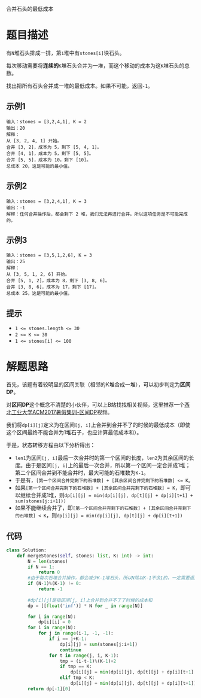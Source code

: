 合并石头的最低成本

# 题目描述

有`N`堆石头排成一排，第`i`堆中有`stones[i]`块石头。

每次移动需要将**连续的**`K`堆石头合并为一堆，而这个移动的成本为这`K`堆石头的总数。

找出把所有石头合并成一堆的最低成本。如果不可能，返回`-1`。

## 示例1

```
输入：stones = [3,2,4,1], K = 2
输出：20
解释：
从 [3, 2, 4, 1] 开始。
合并 [3, 2]，成本为 5，剩下 [5, 4, 1]。
合并 [4, 1]，成本为 5，剩下 [5, 5]。
合并 [5, 5]，成本为 10，剩下 [10]。
总成本 20，这是可能的最小值。
```

## 示例2

```
输入：stones = [3,2,4,1], K = 3
输出：-1
解释：任何合并操作后，都会剩下 2 堆，我们无法再进行合并。所以这项任务是不可能完成的。
```

## 示例3

```
输入：stones = [3,5,1,2,6], K = 3
输出：25
解释：
从 [3, 5, 1, 2, 6] 开始。
合并 [5, 1, 2]，成本为 8，剩下 [3, 8, 6]。
合并 [3, 8, 6]，成本为 17，剩下 [17]。
总成本 25，这是可能的最小值。
```

## 提示

- `1 <= stones.length <= 30`
- `2 <= K <= 30`
- `1 <= stones[i] <= 100`

# 解题思路

首先，该题有着较明显的区间关联（相邻的K堆合成一堆），可以初步判定为**区间DP**。

对**区间DP**这个概念不清楚的小伙伴，可以上B站找找相关视频，这里推荐一个[西北工业大学ACM2017暑假集训-区间DP](https://www.bilibili.com/video/BV1Qx411q7bz?from=search&seid=17410535217395696530)视频。

我们将`dp[i][j]`定义为在区间`[j, i]`上合并到合并不了的时候的最低成本（即使这个区间最终不能合并为1堆石子，也应计算最低成本和）。

于是，状态转移方程由以下分析得出：

- `len1`为区间`[j, i]`最后一次合并时的第一个区间的长度，`len2`为其余区间的长度。由于是区间`[j, i]`上的最后一次合并，所以第一个区间一定合并成1堆；第二个区间合并到不能合并时，最大可能的石堆数为`K-1`。
- 于是有，`[第一个区间合并完剩下的石堆数] + [其余区间合并完剩下的石堆数] <= K`。
- 如果`[第一个区间合并完剩下的石堆数] + [其余区间合并完剩下的石堆数] = K`，即可以继续合并成1堆，则`dp[i][j] = min(dp[i][j], dp[t][j] + dp[i][t+1] + sum(stones[j:i+1])) `
- 如果不能继续合并了，即`[第一个区间合并完剩下的石堆数] + [其余区间合并完剩下的石堆数] < K`，则`dp[i][j] = min(dp[i][j], dp[t][j] + dp[i][t+1])`

## 代码

```python
class Solution:
    def mergeStones(self, stones: list, K: int) -> int:
        N = len(stones)
        if N == 1:
            return 0
        #由于每次石堆合并操作，都会减少K-1堆石头，所以N除以K-1不余1的，一定需要返回-1
        if (N-1)%(K-1) != 0:
            return -1
        
        #dp[i][j]是指区间[j, i]上合并到合并不了了时候的成本和
        dp = [[float('inf')] * N for _ in range(N)]

        for i in range(N):
            dp[i][i] = 0
        for i in range(N):
            for j in range(i-1, -1, -1):
                if i == j+K-1:
                    dp[i][j] = sum(stones[j:i+1])
                    continue
                for t in range(j, i, K-1):
                    tmp = (i-t-1)%(K-1)+2
                    if tmp == K:
                        dp[i][j] = min(dp[i][j], dp[t][j] + dp[i][t+1] + sum(stones[j:i+1]))
                    elif tmp < K:
                        dp[i][j] = min(dp[i][j], dp[t][j] + dp[i][t+1])
        return dp[-1][0]
```

